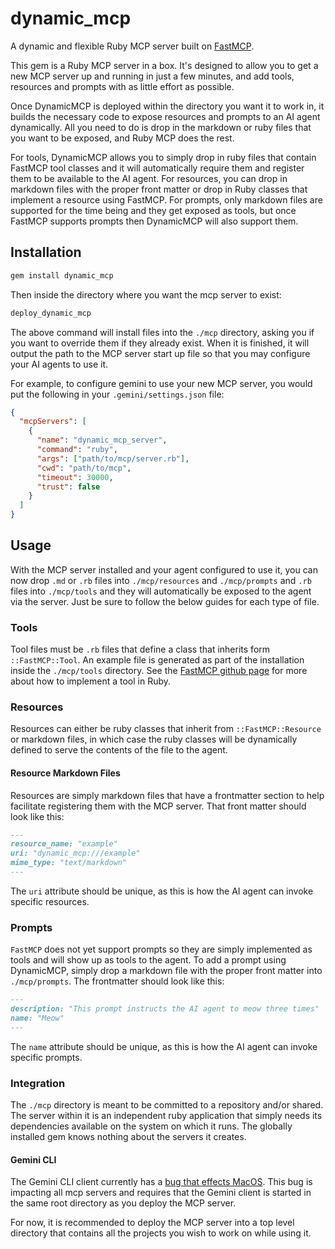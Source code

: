 # dynamic_mcp
A dynamic and flexible Ruby MCP server built on [FastMCP](https://github.com/yjacquin/fast-mcp).

This gem is a Ruby MCP server in a box. It's designed to allow you to get a new MCP server up and running in just a few minutes, and add tools, resources and prompts with as little effort as possible.

Once DynamicMCP is deployed within the directory you want it to work in, it builds the necessary code to expose resources and prompts to an AI agent dynamically. All you need to do is drop in the markdown or ruby files that you want to be exposed, and Ruby MCP does the rest.

For tools, DynamicMCP allows you to simply drop in ruby files that contain FastMCP tool classes and it will automatically require them and register them to be available to the AI agent. For resources, you can drop in markdown files with the proper front matter or drop in Ruby classes that implement a resource using FastMCP. For prompts, only markdown files are supported for the time being and they get exposed as tools, but once FastMCP supports prompts then DynamicMCP will also support them.

## Installation

```bash
gem install dynamic_mcp
```

Then inside the directory where you want the mcp server to exist:

```bash
deploy_dynamic_mcp
```

The above command will install files into the `./mcp` directory, asking you if you want to override them if they already exist. When it is finished, it will output the path to the MCP server start up file so that you may configure your AI agents to use it.

For example, to configure gemini to use your new MCP server, you would put the following in your `.gemini/settings.json` file:

```json
{
  "mcpServers": [
    {
      "name": "dynamic_mcp_server",
      "command": "ruby",
      "args": ["path/to/mcp/server.rb"],
      "cwd": "path/to/mcp",
      "timeout": 30000,
      "trust": false
    }
  ]
}
```

## Usage

With the MCP server installed and your agent configured to use it, you can now drop `.md` or `.rb` files into `./mcp/resources` and `./mcp/prompts` and `.rb` files into `./mcp/tools` and they will automatically be exposed to the agent via the server. Just be sure to follow the below guides for each type of file.

### Tools

Tool files must be `.rb` files that define a class that inherits form `::FastMCP::Tool`. An example file is generated as part of the installation inside the `./mcp/tools` directory. See the [FastMCP github page](https://github.com/yjacquin/fast-mcp) for more about how to implement a tool in Ruby.

### Resources

Resources can either be ruby classes that inherit from `::FastMCP::Resource` or markdown files, in which case the ruby classes will be dynamically defined to serve the contents of the file to the agent.

#### Resource Markdown Files

Resources are simply markdown files that have a frontmatter section to help facilitate registering them with the MCP server. That front matter should look like this:

```markdown
---
resource_name: "example"
uri: "dynamic_mcp:///example"
mime_type: "text/markdown"
---
```

The `uri` attribute should be unique, as this is how the AI agent can invoke specific resources.

### Prompts

`FastMCP` does not yet support prompts so they are simply implemented as tools and will show up as tools to the agent. To add a prompt using DynamicMCP, simply drop a markdown file with the proper front matter into `./mcp/prompts`. The frontmatter should look like this:

```markdown
---
description: "This prompt instructs the AI agent to meow three times"
name: "Meow"
---
```

The `name` attribute should be unique, as this is how the AI agent can invoke specific prompts.

### Integration

The `./mcp` directory is meant to be committed to a repository and/or shared. The server within it is an independent ruby application that simply needs its dependencies available on the system on which it runs. The globally installed gem knows nothing about the servers it creates.

#### Gemini CLI

The Gemini CLI client currently has a [bug that effects MacOS](https://github.com/google-gemini/gemini-cli/issues/3261). This bug is impacting all mcp servers and requires that the Gemini client is started in the same root directory as you deploy the MCP server.

For now, it is recommended to deploy the MCP server into a top level directory that contains all the projects you wish to work on while using it.


